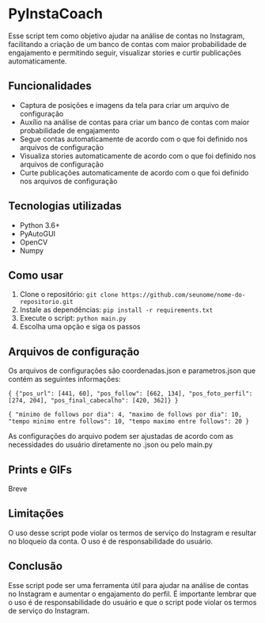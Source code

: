 # PyInstaCoach

Esse script tem como objetivo ajudar na análise de contas no Instagram, facilitando a criação de um banco de contas com maior probabilidade de engajamento e permitindo seguir, visualizar stories e curtir publicações automaticamente.

## Funcionalidades

-   Captura de posições e imagens da tela para criar um arquivo de configuração
-   Auxílio na análise de contas para criar um banco de contas com maior probabilidade de engajamento
-   Segue contas automaticamente de acordo com o que foi definido nos arquivos de configuração
-   Visualiza stories automaticamente de acordo com o que foi definido nos arquivos de configuração
-   Curte publicações automaticamente de acordo com o que foi definido nos arquivos de configuração

## Tecnologias utilizadas

-   Python 3.6+
-   PyAutoGUI
-   OpenCV
-   Numpy

## Como usar

1.  Clone o repositório: `git clone https://github.com/seunome/nome-do-repositorio.git`
2.  Instale as dependências: `pip install -r requirements.txt`
3.  Execute o script: `python main.py`
4.  Escolha uma opção e siga os passos


## Arquivos de configuração

Os arquivos de configurações são coordenadas.json e parametros.json que contém as seguintes informações:

`{
    {"pos_url": [441, 60], "pos_follow": [662, 134], "pos_foto_perfil": [274, 204], "pos_final_cabecalho": [420, 362]}
}` 

`{
    "minimo de follows por dia": 4,
    "maximo de follows por dia": 10,
    "tempo minimo entre follows": 10,
    "tempo maximo entre follows": 20
}`

As configurações do arquivo podem ser ajustadas de acordo com as necessidades do usuário diretamente no .json ou pelo main.py

## Prints e GIFs
Breve

## Limitações

O uso desse script pode violar os termos de serviço do Instagram e resultar no bloqueio da conta. O uso é de responsabilidade do usuário.

## Conclusão

Esse script pode ser uma ferramenta útil para ajudar na análise de contas no Instagram e aumentar o engajamento do perfil. É importante lembrar que o uso é de responsabilidade do usuário e que o script pode violar os termos de serviço do Instagram.
